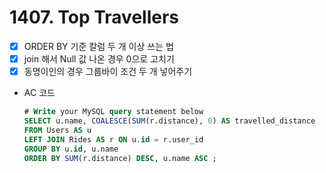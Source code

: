 # 1407. Top Travellers

- [x]  ORDER BY 기준 칼럼 두 개 이상 쓰는 법
- [x]  join 해서 Null 값 나온 경우 0으로 고치기
- [x]  동명이인의 경우 그룹바이 조건 두 개 넣어주기
- AC 코드
    
    ```sql
    # Write your MySQL query statement below
    SELECT u.name, COALESCE(SUM(r.distance), 0) AS travelled_distance
    FROM Users AS u
    LEFT JOIN Rides AS r ON u.id = r.user_id
    GROUP BY u.id, u.name
    ORDER BY SUM(r.distance) DESC, u.name ASC ;
    
    ```